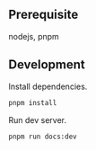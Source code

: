 ## Prerequisite

nodejs, pnpm

## Development

Install dependencies.

```bash
pnpm install
```

Run dev server.

```bash
pnpm run docs:dev
```
